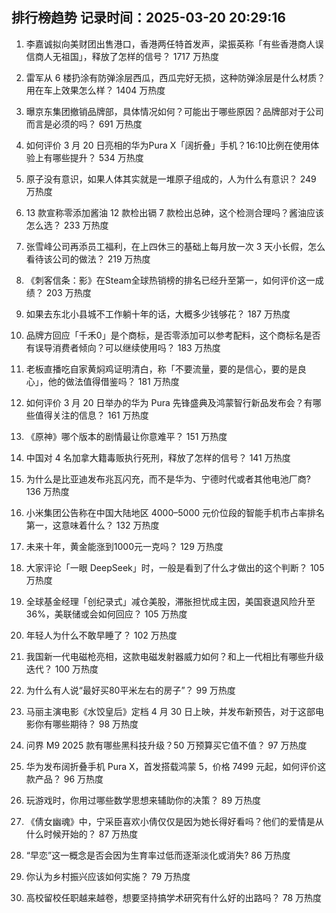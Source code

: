 
## 排行榜趋势 记录时间：2025-03-20 20:29:16
  
  1. 李嘉诚拟向美财团出售港口，香港两任特首发声，梁振英称「有些香港商人误信商人无祖国」，释放了怎样的信号？ 1717 万热度
    
  2. 雷军从 6 楼扔涂有防弹涂层西瓜，西瓜完好无损，这种防弹涂层是什么材质？用在车上效果怎么样？ 1404 万热度
    
  3. 曝京东集团撤销品牌部，具体情况如何？可能出于哪些原因？品牌部对于公司而言是必须的吗？ 691 万热度
    
  4. 如何评价 3 月 20 日亮相的华为Pura X「阔折叠」手机？16:10比例在使用体验上有哪些提升？ 534 万热度
    
  5. 原子没有意识，如果人体其实就是一堆原子组成的，人为什么有意识？ 249 万热度
    
  6. 13 款宣称零添加酱油 12 款检出镉 7 款检出总砷，这个检测合理吗？酱油应该怎么选？ 233 万热度
    
  7. 张雪峰公司再添员工福利，在上四休三的基础上每月放一次 3 天小长假，怎么看待该公司的做法？ 219 万热度
    
  8. 《刺客信条：影》在Steam全球热销榜的排名已经升至第一，如何评价这一成绩？ 203 万热度
    
  9. 如果去东北小县城不工作躺十年的话，大概多少钱够花？ 187 万热度
    
  10. 品牌方回应「千禾0」是个商标，是否零添加可以参考配料，这个商标名是否有误导消费者倾向？可以继续使用吗？ 183 万热度
    
  11. 老板直播吃自家黄焖鸡证明清白，称「不要流量，要的是信心，要的是良心」，他的做法值得借鉴吗？ 181 万热度
    
  12. 如何评价 3 月 20 日举办的华为 Pura 先锋盛典及鸿蒙智行新品发布会？有哪些值得关注的信息？ 161 万热度
    
  13. 《原神》哪个版本的剧情最让你意难平？ 151 万热度
    
  14. 中国对 4 名加拿大籍毒贩执行死刑，释放了怎样的信号？ 141 万热度
    
  15. 为什么是比亚迪发布兆瓦闪充，而不是华为、宁德时代或者其他电池厂商? 136 万热度
    
  16. 小米集团公告称在中国大陆地区 4000–5000 元价位段的智能手机市占率排名第一，这意味着什么？ 132 万热度
    
  17. 未来十年，黄金能涨到1000元一克吗？ 129 万热度
    
  18. 大家评论「一眼 DeepSeek」时，一般是看到了什么才做出的这个判断？ 105 万热度
    
  19. 全球基金经理「创纪录式」减仓美股，滞胀担忧成主因，美国衰退风险升至 36%，美联储或会如何回应？ 105 万热度
    
  20. 年轻人为什么不敢早睡了？ 102 万热度
    
  21. 我国新一代电磁枪亮相，这款电磁发射器威力如何？和上一代相比有哪些升级迭代？ 100 万热度
    
  22. 为什么有人说“最好买80平米左右的房子”？ 99 万热度
    
  23. 马丽主演电影《水饺皇后》定档 4 月 30 日上映，并发布新预告，对于这部电影你有哪些期待？ 98 万热度
    
  24. 问界 M9 2025 款有哪些黑科技升级？50 万预算买它值不值？ 97 万热度
    
  25. 华为发布阔折叠手机 Pura X，首发搭载鸿蒙 5，价格 7499 元起，如何评价这款产品？ 96 万热度
    
  26. 玩游戏时，你用过哪些数学思想来辅助你的决策？ 89 万热度
    
  27. 《倩女幽魂》中，宁采臣喜欢小倩仅仅是因为她长得好看吗？他们的爱情是从什么时候开始的？ 87 万热度
    
  28. “早恋”这一概念是否会因为生育率过低而逐渐淡化或消失? 86 万热度
    
  29. 你认为乡村振兴应该如何实施？ 79 万热度
    
  30. 高校留校任职越来越卷，想要坚持搞学术研究有什么好的出路吗？ 78 万热度
    